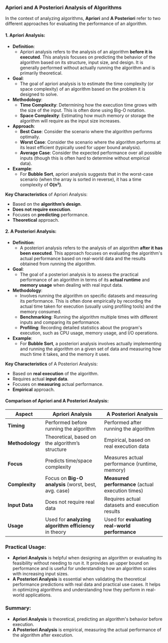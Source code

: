 ### **Apriori and A Posteriori Analysis of Algorithms**

In the context of analyzing algorithms, **Apriori** and **A Posteriori** refer to two different approaches for evaluating the performance of an algorithm.

#### 1. **Apriori Analysis**:
   - **Definition**: 
     - Apriori analysis refers to the analysis of an algorithm **before it is executed**. This analysis focuses on predicting the behavior of the algorithm based on its structure, input size, and design. It is generally performed without actually running the algorithm and is primarily theoretical.
   - **Goal**: 
     - The goal of apriori analysis is to estimate the time complexity (or space complexity) of an algorithm based on the problem it is designed to solve.
   - **Methodology**: 
     - **Time Complexity**: Determining how the execution time grows with the size of the input. This is often done using Big-O notation.
     - **Space Complexity**: Estimating how much memory or storage the algorithm will require as the input size increases.
   - **Approach**: 
     - **Best Case**: Consider the scenario where the algorithm performs optimally.
     - **Worst Case**: Consider the scenario where the algorithm performs at its least efficient (typically used for upper bound analysis).
     - **Average Case**: Consider the expected performance over all possible inputs (though this is often hard to determine without empirical data).
   - **Example**:
     - For **Bubble Sort**, apriori analysis suggests that in the worst-case scenario (when the array is sorted in reverse), it has a time complexity of **O(n²)**.
   
   **Key Characteristics** of Apriori Analysis:
   - Based on the **algorithm’s design**.
   - **Does not require execution**.
   - Focuses on **predicting** performance.
   - **Theoretical** approach.
   
#### 2. **A Posteriori Analysis**:
   - **Definition**: 
     - A posteriori analysis refers to the analysis of an algorithm **after it has been executed**. This approach focuses on evaluating the algorithm's actual performance based on real-world data and the results obtained from running the algorithm.
   - **Goal**: 
     - The goal of a posteriori analysis is to assess the practical performance of an algorithm in terms of its **actual runtime** and **memory usage** when dealing with real input data.
   - **Methodology**: 
     - Involves running the algorithm on specific datasets and measuring its performance. This is often done empirically by recording the actual time taken for execution (usually using profiling tools) and the memory consumed.
     - **Benchmarking**: Running the algorithm multiple times with different inputs and comparing its performance.
     - **Profiling**: Recording detailed statistics about the program's execution, such as CPU usage, memory usage, and I/O operations.
   - **Example**:
     - For **Bubble Sort**, a posteriori analysis involves actually implementing and running the algorithm on a given set of data and measuring how much time it takes, and the memory it uses.
   
   **Key Characteristics** of A Posteriori Analysis:
   - Based on **real execution** of the algorithm.
   - Requires actual **input data**.
   - Focuses on **measuring** actual performance.
   - **Empirical** approach.

#### **Comparison of Apriori and A Posteriori Analysis**:

| Aspect                    | **Apriori Analysis**                              | **A Posteriori Analysis**                             |
|---------------------------|---------------------------------------------------|-------------------------------------------------------|
| **Timing**                | Performed before running the algorithm            | Performed after running the algorithm                 |
| **Methodology**           | Theoretical, based on the algorithm’s structure   | Empirical, based on real execution data               |
| **Focus**                 | Predicts time/space complexity                    | Measures actual performance (runtime, memory)         |
| **Complexity**            | Focus on **Big-O analysis** (worst, best, avg. case) | **Measured performance** (actual execution times)     |
| **Input Data**            | Does not require real data                        | Requires actual datasets and execution results        |
| **Usage**                 | Used for **analyzing algorithm efficiency** in theory | Used for **evaluating real-world performance**        |

### **Practical Usage**:
- **Apriori Analysis** is helpful when designing an algorithm or evaluating its feasibility without needing to run it. It provides an upper bound on performance and is useful for understanding how an algorithm scales with increasing input sizes.
- **A Posteriori Analysis** is essential when validating the theoretical performance predictions with real data and practical use cases. It helps in optimizing algorithms and understanding how they perform in real-world applications.

### **Summary**:
- **Apriori Analysis** is theoretical, predicting an algorithm's behavior before execution.
- **A Posteriori Analysis** is empirical, measuring the actual performance of the algorithm after execution.

